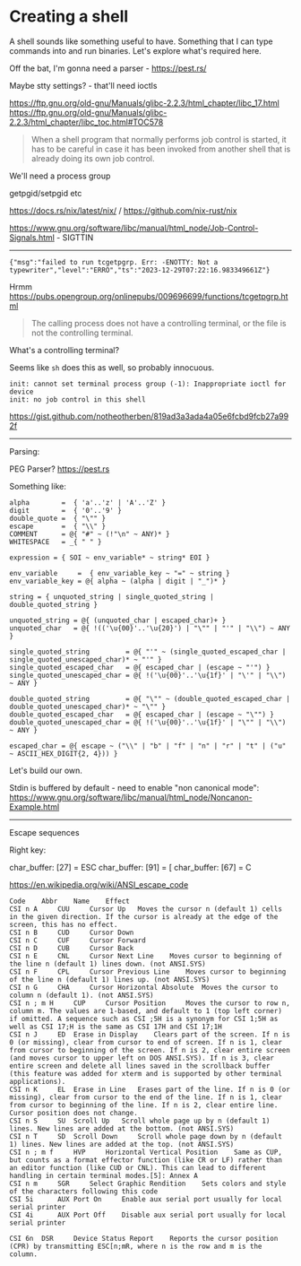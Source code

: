 # Creating a shell

A shell sounds like something useful to have. Something that I can type commands into and run binaries. Let's explore what's required here.

Off the bat, I'm gonna need a parser - https://pest.rs/

Maybe stty settings? - that'll need ioctls

https://ftp.gnu.org/old-gnu/Manuals/glibc-2.2.3/html_chapter/libc_17.html
https://ftp.gnu.org/old-gnu/Manuals/glibc-2.2.3/html_chapter/libc_toc.html#TOC578

> When a shell program that normally performs job control is started, it has to be careful in case it has been invoked from another shell that is already doing its own job control. 

We'll need a process group

getpgid/setpgid etc

https://docs.rs/nix/latest/nix/ / https://github.com/nix-rust/nix


https://www.gnu.org/software/libc/manual/html_node/Job-Control-Signals.html - SIGTTIN

---

```
{"msg":"failed to run tcgetpgrp. Err: -ENOTTY: Not a typewriter","level":"ERRO","ts":"2023-12-29T07:22:16.983349661Z"}
```

Hrmm https://pubs.opengroup.org/onlinepubs/009696699/functions/tcgetpgrp.html

> The calling process does not have a controlling terminal, or the file is not the controlling terminal.

What's a controlling terminal?

Seems like `sh` does this as well, so probably innocuous.

```
init: cannot set terminal process group (-1): Inappropriate ioctl for device
init: no job control in this shell
```

https://gist.github.com/notheotherben/819ad3a3ada4a05e6fcbd9fcb27a992f

---

Parsing:

PEG Parser? https://pest.rs

Something like:

```
alpha        =  { 'a'..'z' | 'A'..'Z' }
digit        =  { '0'..'9' }
double_quote =  { "\"" }
escape       =  { "\\" }
COMMENT      = @{ "#" ~ (!"\n" ~ ANY)* }
WHITESPACE   = _{ " " }

expression = { SOI ~ env_variable* ~ string* EOI }

env_variable     =  { env_variable_key ~ "=" ~ string }
env_variable_key = @{ alpha ~ (alpha | digit | "_")* }

string = { unquoted_string | single_quoted_string | double_quoted_string }

unquoted_string = @{ (unquoted_char | escaped_char)+ }
unquoted_char   = @{ !(('\u{00}'..'\u{20}') | "\"" | "'" | "\\") ~ ANY }

single_quoted_string         = @{ "'" ~ (single_quoted_escaped_char | single_quoted_unescaped_char)* ~ "'" }
single_quoted_escaped_char   = @{ escaped_char | (escape ~ "'") }
single_quoted_unescaped_char = @{ !('\u{00}'..'\u{1f}' | "\'" | "\\") ~ ANY }

double_quoted_string         = @{ "\"" ~ (double_quoted_escaped_char | double_quoted_unescaped_char)* ~ "\"" }
double_quoted_escaped_char   = @{ escaped_char | (escape ~ "\"") }
double_quoted_unescaped_char = @{ !('\u{00}'..'\u{1f}' | "\"" | "\\") ~ ANY }

escaped_char = @{ escape ~ ("\\" | "b" | "f" | "n" | "r" | "t" | ("u" ~ ASCII_HEX_DIGIT{2, 4})) }
```

Let's build our own.


Stdin is buffered by default - need to enable "non canonical mode": https://www.gnu.org/software/libc/manual/html_node/Noncanon-Example.html

---

Escape sequences

Right key:

char_buffer: [27] = ESC
char_buffer: [91] = [
char_buffer: [67] = C

https://en.wikipedia.org/wiki/ANSI_escape_code

```
Code 	Abbr 	Name 	Effect
CSI n A 	CUU 	Cursor Up 	Moves the cursor n (default 1) cells in the given direction. If the cursor is already at the edge of the screen, this has no effect.
CSI n B 	CUD 	Cursor Down
CSI n C 	CUF 	Cursor Forward
CSI n D 	CUB 	Cursor Back
CSI n E 	CNL 	Cursor Next Line 	Moves cursor to beginning of the line n (default 1) lines down. (not ANSI.SYS)
CSI n F 	CPL 	Cursor Previous Line 	Moves cursor to beginning of the line n (default 1) lines up. (not ANSI.SYS)
CSI n G 	CHA 	Cursor Horizontal Absolute 	Moves the cursor to column n (default 1). (not ANSI.SYS)
CSI n ; m H 	CUP 	Cursor Position 	Moves the cursor to row n, column m. The values are 1-based, and default to 1 (top left corner) if omitted. A sequence such as CSI ;5H is a synonym for CSI 1;5H as well as CSI 17;H is the same as CSI 17H and CSI 17;1H
CSI n J 	ED 	Erase in Display 	Clears part of the screen. If n is 0 (or missing), clear from cursor to end of screen. If n is 1, clear from cursor to beginning of the screen. If n is 2, clear entire screen (and moves cursor to upper left on DOS ANSI.SYS). If n is 3, clear entire screen and delete all lines saved in the scrollback buffer (this feature was added for xterm and is supported by other terminal applications).
CSI n K 	EL 	Erase in Line 	Erases part of the line. If n is 0 (or missing), clear from cursor to the end of the line. If n is 1, clear from cursor to beginning of the line. If n is 2, clear entire line. Cursor position does not change.
CSI n S 	SU 	Scroll Up 	Scroll whole page up by n (default 1) lines. New lines are added at the bottom. (not ANSI.SYS)
CSI n T 	SD 	Scroll Down 	Scroll whole page down by n (default 1) lines. New lines are added at the top. (not ANSI.SYS)
CSI n ; m f 	HVP 	Horizontal Vertical Position 	Same as CUP, but counts as a format effector function (like CR or LF) rather than an editor function (like CUD or CNL). This can lead to different handling in certain terminal modes.[5]: Annex A 
CSI n m 	SGR 	Select Graphic Rendition 	Sets colors and style of the characters following this code
CSI 5i 		AUX Port On 	Enable aux serial port usually for local serial printer
CSI 4i 		AUX Port Off 	Disable aux serial port usually for local serial printer

CSI 6n 	DSR 	Device Status Report 	Reports the cursor position (CPR) by transmitting ESC[n;mR, where n is the row and m is the column. 
```